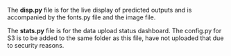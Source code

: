 The **disp.py** file is for the live display of predicted outputs and is accompanied by the fonts.py file and the image file.	

The **stats.py** file is for the data upload status dashboard. The config.py for S3 is to be added to the same folder as this file, have not uploaded that due to security reasons.

